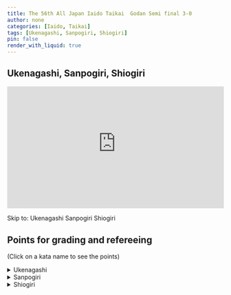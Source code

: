 ```yaml
---
title: The 56th All Japan Iaido Taikai  Godan Semi final 3-0
author: none
categories: [Iaido, Taikai]
tags: [Ukenagashi, Sanpogiri, Shiogiri]
pin: false
render_with_liquid: true
---
```


## Ukenagashi, Sanpogiri, Shiogiri

<style>
.yt {
  position: relative;
  display: block;
  width: 100%; /* width of iframe wrapper */
  height: 0;
  margin: auto;
  padding: 0% 0% 56.25%; /* 16:9 ratio */
  overflow: hidden;
}
.yt iframe {
  position: absolute;
  top: 0; bottom: 0; left: 0;
  width: 100%;
  height: 100%;
  border: 0;
}
</style>


<div class="yt">
  <iframe name="recording" width="560" height="315" src="https://www.youtube-nocookie.com/embed/qHleEJ4tMqY?start=12" allow="autoplay;" allowfullscreen></iframe>
</div>

Skip to: <a href="https://www.youtube-nocookie.com/embed/qHleEJ4tMqY?start=172&autoplay=1" style="text-decoration: none;" target="recording">Ukenagashi</a> <a href="https://www.youtube-nocookie.com/embed/qHleEJ4tMqY?start=212&autoplay=1" style="text-decoration: none;" target="recording">Sanpogiri</a> <a href="https://www.youtube-nocookie.com/embed/qHleEJ4tMqY?start=255&autoplay=1" style="text-decoration: none;" target="recording">Shiogiri</a> 

<!--VID2
<div class="yt">
  <iframe width="560" height="315" src="https://www.youtube-nocookie.com/embed/qHleEJ4tMqY2?start=122" allowfullscreen></iframe>
</div>
VID2-->
<!--timestamps2-->
## Points for grading and refereeing
(Click on a kata name to see the points)


<details>
<summary>
Ukenagashi
</summary>
<blockquote>
a. When the parry is made, does it protect the upper body?<br>
b. Is the left foot brought back behind the right foot and the cut made along the Kesa line?<br>
c. After the cut has been made, is the left hand in front of the navel and the sword tip a little below horizontal?
</blockquote>
</details>

<details>
<summary>
Sanpogiri
</summary>
<blockquote>
a. Is the initial cut to the first opponent made through the correct diagonal angle from the top right side of the head down to the base of the chin?<br>
b. Is the cut to the opponent on the left performed without hesitation?<br>
c. Is the sword brought up to Furikaburi with a parrying action and does the last cut finish at the horizontal?
</blockquote>
</details>

<details>
<summary>
Shiogiri
</summary>
<blockquote>
a. Is the strike to the first opponent's hand done firmly and effectively with the flat side of the Tsuka?<br>
b. In making Sayabiki, is the Mune near the Monouchi of the sword on the chest and is the thrust made surely into the solar plexus of the opponent?<br>
c. When the thrust is made, is the left hand brought to the center of the navel and both arms aid the technique with the correct tension?<br>
d. Is the final cut made by going through Waki Gamae without hesitation or pause?
</blockquote>
</details>

